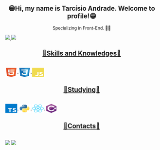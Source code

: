 <p align="center">
 <h2 align="center"> 😁Hi, my name is Tarcísio Andrade. Welcome to profile!😁</h2>
 <p align="center">Specializing in Front-End. 👨‍💻</p>
</p>
<div>
  <a href="https://github.com/Platinoz">
    <img height="180em" src="https://github-readme-stats.vercel.app/api?username=Platinoz&show_icons=true&theme=neon&include_all_comiits=true&count_private=true"/>
    <img height="180em" src="https://github-readme-stats.vercel.app/api/top-langs/?username=Platinoz&layout=compact&langs_count=16&theme=neon"/>
</div>
     <h2 align="center"> 🧠Skills and Knowledges🧠</h2>
<div style="display: inline_block"><br>
  <img align="center" alt="Plat-HTML" height="30" width="40" src="https://raw.githubusercontent.com/devicons/devicon/master/icons/html5/html5-original.svg">
  <img align="center" alt="Plat-CSS" height="30" width="40" src="https://raw.githubusercontent.com/devicons/devicon/master/icons/css3/css3-original.svg">
  <img align="center" alt="Plat-Js" height="30" width="40" src="https://raw.githubusercontent.com/devicons/devicon/master/icons/javascript/javascript-plain.svg">
</div>
  <p align="center">
 <h2 align="center"> 🚀Studying🚀</h2>
<div style="display: inline_block"><br>
 <img align="center" alt="Plat-Ts" height="30" width="40" src="https://raw.githubusercontent.com/devicons/devicon/master/icons/typescript/typescript-plain.svg">
 <img align="center" alt="Plat-Python" height="30" width="40" src="https://raw.githubusercontent.com/devicons/devicon/master/icons/python/python-original.svg">
 <img align="center" alt="Plat-React" height="30" width="40" src="https://raw.githubusercontent.com/devicons/devicon/master/icons/react/react-original.svg">
 <img align="center" alt="Plat-Csharp" height="30" width="40" src="https://raw.githubusercontent.com/devicons/devicon/master/icons/csharp/csharp-original.svg">
</div>
<p align="center">
 <h2 align="center"> 📧Contacts📧</h2>
 <div style="display: inline_block"><br>
  <a href = "mailto:tarcisioandrade955@gmail.com"><img src="https://img.shields.io/badge/-Gmail-%23333?style=for-the-badge&logo=gmail&logoColor=white" target="_blank"></a>
  <a href="https://www.linkedin.com/in/tarc%C3%ADsio-andrade-9a5b581bb/" target="_blank"><img src="https://img.shields.io/badge/-LinkedIn-%230077B5?style=for-the-badge&logo=linkedin&logoColor=white" target="_blank"></a> 
 </div>
